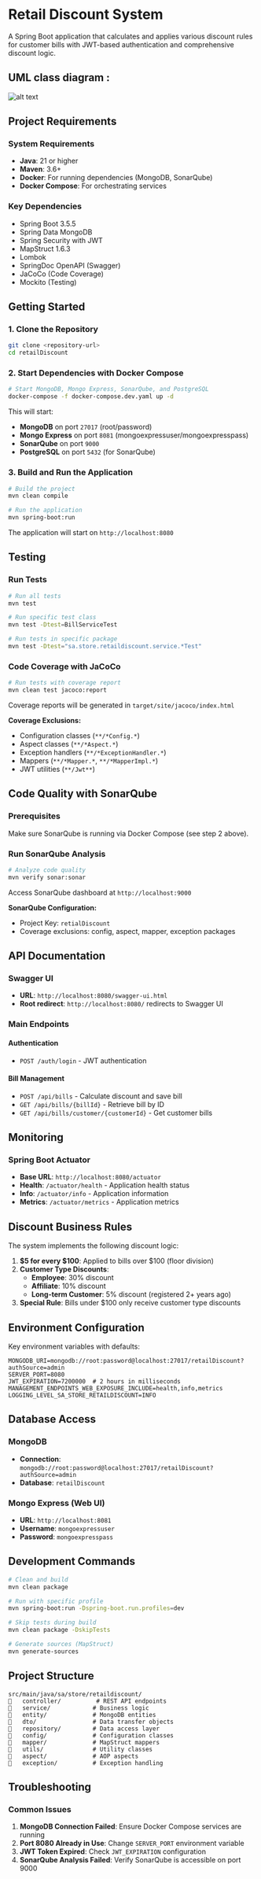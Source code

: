 # Retail Discount System

A Spring Boot application that calculates and applies various discount rules for customer bills with JWT-based authentication and comprehensive discount logic.

## UML class diagram : 

![alt text](https://github.com/AbdulazizQ3382/retailDiscount/blob/master/src/main/resources/static/retail-class-diagram.png)

## Project Requirements

### System Requirements
- **Java**: 21 or higher
- **Maven**: 3.6+ 
- **Docker**: For running dependencies (MongoDB, SonarQube)
- **Docker Compose**: For orchestrating services

### Key Dependencies
- Spring Boot 3.5.5
- Spring Data MongoDB
- Spring Security with JWT
- MapStruct 1.6.3
- Lombok
- SpringDoc OpenAPI (Swagger)
- JaCoCo (Code Coverage)
- Mockito (Testing)

## Getting Started

### 1. Clone the Repository
```bash
git clone <repository-url>
cd retailDiscount
```

### 2. Start Dependencies with Docker Compose
```bash
# Start MongoDB, Mongo Express, SonarQube, and PostgreSQL
docker-compose -f docker-compose.dev.yaml up -d
```

This will start:
- **MongoDB** on port `27017` (root/password)
- **Mongo Express** on port `8081` (mongoexpressuser/mongoexpresspass)
- **SonarQube** on port `9000` 
- **PostgreSQL** on port `5432` (for SonarQube)

### 3. Build and Run the Application
```bash
# Build the project
mvn clean compile

# Run the application
mvn spring-boot:run
```

The application will start on `http://localhost:8080`

## Testing

### Run Tests
```bash
# Run all tests
mvn test

# Run specific test class
mvn test -Dtest=BillServiceTest

# Run tests in specific package
mvn test -Dtest="sa.store.retaildiscount.service.*Test"
```

### Code Coverage with JaCoCo
```bash
# Run tests with coverage report
mvn clean test jacoco:report
```

Coverage reports will be generated in `target/site/jacoco/index.html`

**Coverage Exclusions:**
- Configuration classes (`**/*Config.*`)
- Aspect classes (`**/*Aspect.*`)
- Exception handlers (`**/*ExceptionHandler.*`)
- Mappers (`**/*Mapper.*`, `**/*MapperImpl.*`)
- JWT utilities (`**/Jwt**`)

## Code Quality with SonarQube

### Prerequisites
Make sure SonarQube is running via Docker Compose (see step 2 above).

### Run SonarQube Analysis
```bash
# Analyze code quality
mvn verify sonar:sonar
```

Access SonarQube dashboard at `http://localhost:9000`

**SonarQube Configuration:**
- Project Key: `retialDiscount`
- Coverage exclusions: config, aspect, mapper, exception packages

## API Documentation

### Swagger UI
- **URL**: `http://localhost:8080/swagger-ui.html`
- **Root redirect**: `http://localhost:8080/` redirects to Swagger UI

### Main Endpoints

#### Authentication
- `POST /auth/login` - JWT authentication

#### Bill Management
- `POST /api/bills` - Calculate discount and save bill
- `GET /api/bills/{billId}` - Retrieve bill by ID
- `GET /api/bills/customer/{customerId}` - Get customer bills

## Monitoring

### Spring Boot Actuator
- **Base URL**: `http://localhost:8080/actuator`
- **Health**: `/actuator/health` - Application health status
- **Info**: `/actuator/info` - Application information  
- **Metrics**: `/actuator/metrics` - Application metrics

## Discount Business Rules

The system implements the following discount logic:

1. **$5 for every $100**: Applied to bills over $100 (floor division)
2. **Customer Type Discounts**:
   - **Employee**: 30% discount
   - **Affiliate**: 10% discount  
   - **Long-term Customer**: 5% discount (registered 2+ years ago)
3. **Special Rule**: Bills under $100 only receive customer type discounts

## Environment Configuration

Key environment variables with defaults:

```properties
MONGODB_URI=mongodb://root:password@localhost:27017/retailDiscount?authSource=admin
SERVER_PORT=8080
JWT_EXPIRATION=7200000  # 2 hours in milliseconds
MANAGEMENT_ENDPOINTS_WEB_EXPOSURE_INCLUDE=health,info,metrics
LOGGING_LEVEL_SA_STORE_RETAILDISCOUNT=INFO
```

## Database Access

### MongoDB
- **Connection**: `mongodb://root:password@localhost:27017/retailDiscount?authSource=admin`
- **Database**: `retailDiscount`

### Mongo Express (Web UI)
- **URL**: `http://localhost:8081`
- **Username**: `mongoexpressuser`
- **Password**: `mongoexpresspass`

## Development Commands

```bash
# Clean and build
mvn clean package

# Run with specific profile
mvn spring-boot:run -Dspring-boot.run.profiles=dev

# Skip tests during build
mvn clean package -DskipTests

# Generate sources (MapStruct)
mvn generate-sources
```

## Project Structure

```
src/main/java/sa/store/retaildiscount/
   controller/          # REST API endpoints
   service/            # Business logic
   entity/             # MongoDB entities  
   dto/                # Data transfer objects
   repository/         # Data access layer
   config/             # Configuration classes
   mapper/             # MapStruct mappers
   utils/              # Utility classes
   aspect/             # AOP aspects
   exception/          # Exception handling
```

## Troubleshooting

### Common Issues

1. **MongoDB Connection Failed**: Ensure Docker Compose services are running
2. **Port 8080 Already in Use**: Change `SERVER_PORT` environment variable
3. **JWT Token Expired**: Check `JWT_EXPIRATION` configuration
4. **SonarQube Analysis Failed**: Verify SonarQube is accessible on port 9000

